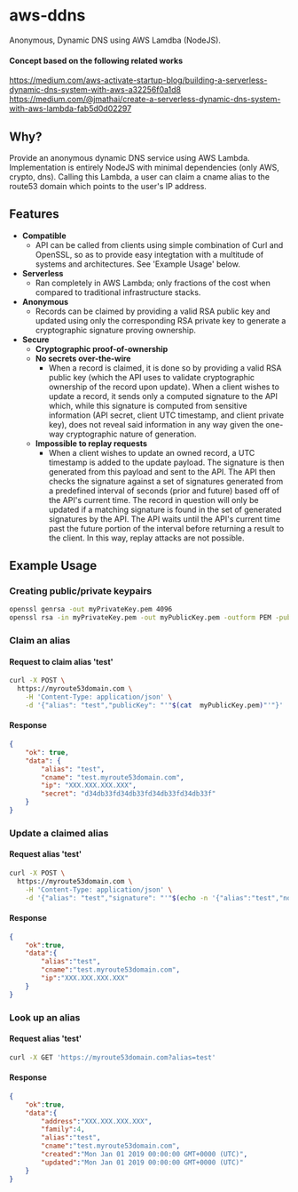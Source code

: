 # aws-ddns
Anonymous, Dynamic DNS using AWS Lamdba (NodeJS).

#### Concept based on the following related works
https://medium.com/aws-activate-startup-blog/building-a-serverless-dynamic-dns-system-with-aws-a32256f0a1d8
https://medium.com/@jmathai/create-a-serverless-dynamic-dns-system-with-aws-lambda-fab5d0d02297

## Why?
Provide an anonymous dynamic DNS service using AWS Lambda. Implementation is entirely NodeJS with minimal dependencies (only AWS, crypto, dns). Calling this Lambda, a user can claim a cname alias to the route53 domain which points to the user's IP address.

## Features
- **Compatible**
	- API can be called from clients using simple combination of Curl and OpenSSL, so as to provide easy integtation with a multitude of systems and architectures. See 'Example Usage' below.
- **Serverless**
	- Ran completely in AWS Lambda; only fractions of the cost when compared to traditional infrastructure stacks.
- **Anonymous**
	- Records can be claimed by providing a valid RSA public key and updated using only the corresponding RSA private key to generate a cryptographic signature proving ownership.
- **Secure**
	- **Cryptographic proof-of-ownership**
	- **No secrets over-the-wire**
		- When a record is claimed, it is done so by providing a valid RSA public key (which the API uses to validate cryptographic ownership of the record upon update). When a client wishes to update a record, it sends only a computed signature to the API which, while this signature is computed from sensitive information (API secret, client UTC timestamp, and client private key), does not reveal said information in any way given the one-way cryptographic nature of generation.
	- **Impossible to replay requests**
		- When a client wishes to update an owned record, a UTC timestamp is added to the update payload. The signature is then generated from this payload and sent to the API. The API then checks the signature against a set of signatures generated from a predefined interval of seconds (prior and future) based off of the API's current time. The record in question will only be updated if a matching signature is found in the set of generated signatures by the API. The API waits until the API's current time past the future portion of the interval before returning a result to the client. In this way, replay attacks are not possible.

## Example Usage
### Creating public/private keypairs
```sh
openssl genrsa -out myPrivateKey.pem 4096
openssl rsa -in myPrivateKey.pem -out myPublicKey.pem -outform PEM -pubout
```
### Claim an alias
#### Request to claim alias 'test'
```sh
curl -X POST \
  https://myroute53domain.com \
	-H 'Content-Type: application/json' \
	-d '{"alias": "test","publicKey": "'"$(cat  myPublicKey.pem)"'"}'
```
#### Response
```json
{
    "ok": true,
    "data": {
        "alias": "test",
        "cname": "test.myroute53domain.com",
        "ip": "XXX.XXX.XXX.XXX",
        "secret": "d34db33fd34db33fd34db33fd34db33f"
    }
}
```
### Update a claimed alias
#### Request alias 'test'
```sh
curl -X POST \
  https://myroute53domain.com \
	-H 'Content-Type: application/json' \
	-d '{"alias": "test","signature": "'"$(echo -n '{"alias":"test","now":"'"$(date +%s000)"'","secret":"d34db33fd34db33fd34db33fd34db33f"}' | openssl dgst -sha256 -sign myPrivateKey.pem -binary | base64)"'"}'
```
#### Response
```json
{
	"ok":true,
	"data":{
		"alias":"test",
		"cname":"test.myroute53domain.com",
		"ip":"XXX.XXX.XXX.XXX"
	}
}
```
### Look up an alias
#### Request alias 'test'
```sh
curl -X GET 'https://myroute53domain.com?alias=test'
```
#### Response
```json
{
	"ok":true,
	"data":{
		"address":"XXX.XXX.XXX.XXX",
		"family":4,
		"alias":"test",
		"cname":"test.myroute53domain.com",
		"created":"Mon Jan 01 2019 00:00:00 GMT+0000 (UTC)",
		"updated":"Mon Jan 01 2019 00:00:00 GMT+0000 (UTC)"
	}
}
```

